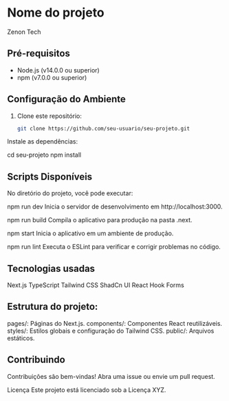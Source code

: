 # Nome do projeto

Zenon Tech

## Pré-requisitos

- Node.js (v14.0.0 ou superior)
- npm (v7.0.0 ou superior)

## Configuração do Ambiente

1. Clone este repositório:

   ```bash
   git clone https://github.com/seu-usuario/seu-projeto.git

Instale as dependências:

cd seu-projeto
npm install


## Scripts Disponíveis
No diretório do projeto, você pode executar: 

npm run dev
Inicia o servidor de desenvolvimento em http://localhost:3000.

npm run build
Compila o aplicativo para produção na pasta .next.

npm start
Inicia o aplicativo em um ambiente de produção.

npm run lint
Executa o ESLint para verificar e corrigir problemas no código.

## Tecnologias usadas
Next.js
TypeScript
Tailwind CSS
ShadCn UI
React Hook Forms

## Estrutura do projeto:
pages/: Páginas do Next.js.
components/: Componentes React reutilizáveis.
styles/: Estilos globais e configuração do Tailwind CSS.
public/: Arquivos estáticos.

## Contribuindo
Contribuições são bem-vindas! Abra uma issue ou envie um pull request.

Licença
Este projeto está licenciado sob a Licença XYZ.